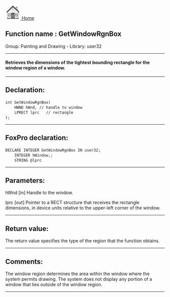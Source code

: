 [<img src="../../images/home.png"> Home ](https://github.com/VFPX/Win32API)  

## Function name : GetWindowRgnBox
Group: Painting and Drawing - Library: user32    
***  


#### Retrieves the dimensions of the tightest bounding rectangle for the window region of a window. 
***  


## Declaration:
```foxpro  
int GetWindowRgnBox(
	HWND hWnd, // handle to window
	LPRECT lprc   // rectangle
);  
```  
***  


## FoxPro declaration:
```foxpro  
DECLARE INTEGER GetWindowRgnBox IN user32;
	INTEGER hWindow,;
	STRING @lprc  
```  
***  


## Parameters:
hWnd 
[in] Handle to the window. 

lprc 
[out] Pointer to a RECT structure that receives the rectangle dimensions, in device units relative to the upper-left corner of the window.  
***  


## Return value:
The return value specifies the type of the region that the function obtains.  
***  


## Comments:
The window region determines the area within the window where the system permits drawing. The system does not display any portion of a window that lies outside of the window region.   
  
***  

